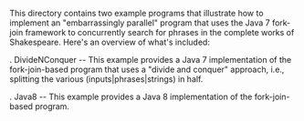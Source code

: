 This directory contains two example programs that illustrate how to
implement an "embarrassingly parallel" program that uses the Java 7
fork-join framework to concurrently search for phrases in the complete
works of Shakespeare.  Here's an overview of what's included:

. DivideNConquer -- This example provides a Java 7 implementation of
  the fork-join-based program that uses a "divide and conquer"
  approach, i.e., splitting the various (inputs|phrases|strings) in
  half.

. Java8 -- This example provides a Java 8 implementation of the
  fork-join-based program.

